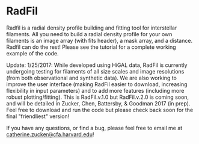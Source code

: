 # RadFil
Radfil is a radial density profile building and fitting tool for interstellar filaments. All you need to build a radial density profile for your own filaments is an image array (with fits header), a mask array, and a distance. Radfil can do the rest! Please see the tutorial for a complete working example of the code. 

Update: 1/25/2017: While developed using HiGAL data, RadFil is currently undergoing testing for filaments of all size scales and image resolutions (from both observational and synthetic data). We are also working to improve the user interface (making RadFil easier to download, increasing flexibility in input parameters) and to add more features (including more robust plotting/fitting). This is RadFil.v.1.0 but RadFil.v.2.0 is coming soon, and will be detailed in Zucker, Chen, Battersby, & Goodman 2017 (in prep). Feel free to download and run the code but please check back soon for the final "friendliest" version! 

If you have any questions, or find a bug, please feel free to email me at catherine.zucker@cfa.harvard.edu!
